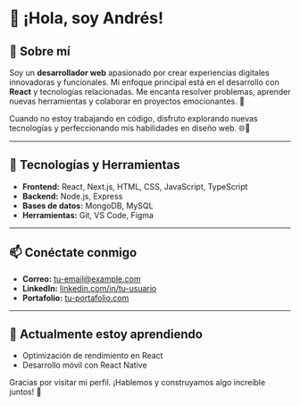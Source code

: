 # 👋 ¡Hola, soy Andrés!  

## 🌟 Sobre mí  
Soy un **desarrollador web** apasionado por crear experiencias digitales innovadoras y funcionales. Mi enfoque principal está en el desarrollo con **React** y tecnologías relacionadas. Me encanta resolver problemas, aprender nuevas herramientas y colaborar en proyectos emocionantes. 🚀  

Cuando no estoy trabajando en código, disfruto explorando nuevas tecnologías y perfeccionando mis habilidades en diseño web. 🌐🎨  

---

## 🔧 Tecnologías y Herramientas  
- **Frontend:** React, Next.js, HTML, CSS, JavaScript, TypeScript  
- **Backend:** Node.js, Express  
- **Bases de datos:** MongoDB, MySQL  
- **Herramientas:** Git, VS Code, Figma  

---

## 📫 Conéctate conmigo  
- **Correo:** [tu-email@example.com](mailto:tu-email@example.com)  
- **LinkedIn:** [linkedin.com/in/tu-usuario](https://linkedin.com/in/tu-usuario)  
- **Portafolio:** [tu-portafolio.com](https://tu-portafolio.com)  

---

## 🌱 Actualmente estoy aprendiendo  
- Optimización de rendimiento en React  
- Desarrollo móvil con React Native  

Gracias por visitar mi perfil. ¡Hablemos y construyamos algo increíble juntos! 🚀  
